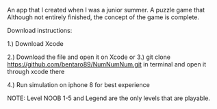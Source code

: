 An app that I created when I was a junior summer. 
A puzzle game that 
Although not entirely finished, the concept of the game is complete. 

Download instructions:

1.) Download Xcode

2.) Download the file and open it on Xcode
              or 
3.) git clone https://github.com/bentaro89/NumNumNum.git in terminal and open it through xcode there

4.) Run simulation on iphone 8 for best experience 




NOTE: Level NOOB 1-5 and Legend are the only levels that are playable. 
